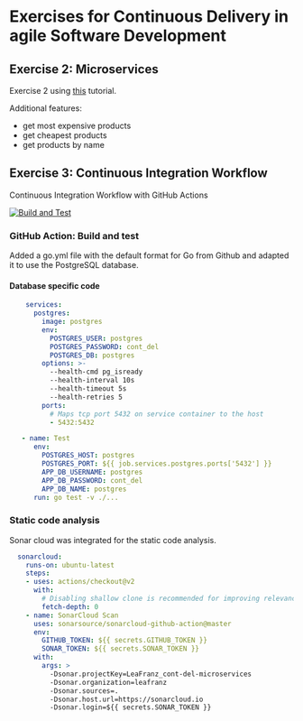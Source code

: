 # Exercises for Continuous Delivery in agile Software Development

## Exercise 2: Microservices

Exercise 2  using [this](https://semaphoreci.com/community/tutorials/building-and-testing-a-rest-api-in-go-with-gorilla-mux-and-postgresql) tutorial.

Additional features:

- get most expensive products
- get cheapest products
- get products by name

## Exercise 3: Continuous Integration Workflow

Continuous Integration Workflow with GitHub Actions

[![Build and Test](https://github.com/LeaFranz/cont-del-microservices/actions/workflows/go.yml/badge.svg)](https://github.com/LeaFranz/cont-del-microservicesp/actions/workflows/ci.yml)

### GitHub Action: Build and test

Added a go.yml file with the default format for Go from Github and adapted it to use the PostgreSQL database.

#### Database specific code
```yml
    services:
      postgres:
        image: postgres
        env:
          POSTGRES_USER: postgres
          POSTGRES_PASSWORD: cont_del
          POSTGRES_DB: postgres
        options: >-
          --health-cmd pg_isready
          --health-interval 10s
          --health-timeout 5s
          --health-retries 5
        ports:
          # Maps tcp port 5432 on service container to the host
          - 5432:5432
```

```yml
   - name: Test
      env:
        POSTGRES_HOST: postgres
        POSTGRES_PORT: ${{ job.services.postgres.ports['5432'] }}
        APP_DB_USERNAME: postgres
        APP_DB_PASSWORD: cont_del
        APP_DB_NAME: postgres
      run: go test -v ./...
```

### Static code analysis

Sonar cloud was integrated for the static code analysis.

```yml
  sonarcloud:
    runs-on: ubuntu-latest
    steps:
    - uses: actions/checkout@v2
      with:
        # Disabling shallow clone is recommended for improving relevancy of reporting
        fetch-depth: 0
    - name: SonarCloud Scan
      uses: sonarsource/sonarcloud-github-action@master
      env:
        GITHUB_TOKEN: ${{ secrets.GITHUB_TOKEN }}
        SONAR_TOKEN: ${{ secrets.SONAR_TOKEN }}
      with:
        args: >
          -Dsonar.projectKey=LeaFranz_cont-del-microservices
          -Dsonar.organization=leafranz
          -Dsonar.sources=.
          -Dsonar.host.url=https://sonarcloud.io
          -Dsonar.login=${{ secrets.SONAR_TOKEN }}
```